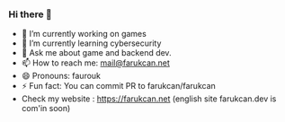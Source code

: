 ### Hi there 👋

- 🔭 I’m currently working on games
- 🌱 I’m currently learning cybersecurity
- 💬 Ask me about game and backend dev.
- 📫 How to reach me: mail@farukcan.net
- 😄 Pronouns: faurouk
- ⚡ Fun fact: You can commit PR to farukcan/farukcan
- Check my website : https://farukcan.net (english site farukcan.dev is com'in soon)
